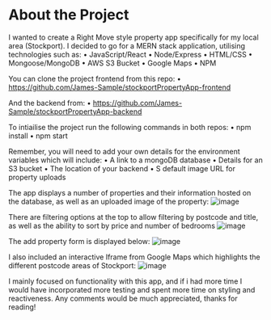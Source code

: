 # About the Project

I wanted to create a Right Move style property app specifically for my local area (Stockport). I decided to go for a MERN stack application, utilising technologies such as:
•	JavaScript/React
•	Node/Express
•	HTML/CSS
•	Mongoose/MongoDB
•	AWS S3 Bucket
•	Google Maps
•	NPM

You can clone the project frontend from this repo:
•	https://github.com/James-Sample/stockportPropertyApp-frontend 

And the backend from:
•	https://github.com/James-Sample/stockportPropertyApp-backend 

To intiailise the project run the following commands in both repos: 
•	npm install
•	npm start

Remember, you will need to add your own details for the environment variables which will include:
•	A link to a mongoDB database
•	Details for an S3 bucket
•	The location of your backend
•	S default image URL for property uploads

The app displays a number of properties and their information hosted on the database, as well as an uploaded image of the property:
![image](https://user-images.githubusercontent.com/64859119/230299677-120bb126-45e8-41b3-851e-e9df8411e016.png)


There are filtering options at the top to allow filtering by postcode and title, as well as the ability to sort by price and number of bedrooms
![image](https://user-images.githubusercontent.com/64859119/230299324-850e7b41-d276-4f31-a4e0-eea32183ef61.png)

The add property form is displayed below:
![image](https://user-images.githubusercontent.com/64859119/230299560-d3c6f0a7-845d-4e7c-8614-b369319e0f33.png)


I also included an interactive Iframe from Google Maps which highlights the different postcode areas of Stockport:
![image](https://user-images.githubusercontent.com/64859119/230298986-c023557e-83a3-40a1-aa64-a45fcc166de9.png)


I mainly focused on functionality with this app, and if i had more time I would have incorporated more testing and spent more time on styling and reactiveness. Any comments would be much appreciated, thanks for reading!
